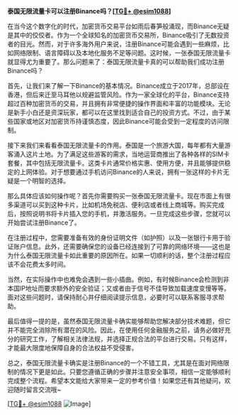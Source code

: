 **泰国无限流量卡可以注册Binance吗？[[TG💪+ @esim1088](https://t.me/s/esim1088)]**

在当今这个数字化的时代，加密货币交易平台如雨后春笋般涌现，而Binance无疑是其中的佼佼者。作为一个全球知名的加密货币交易所，Binance吸引了无数投资者的目光。然而，对于许多海外用户来说，注册Binance可能会遇到一些麻烦，比如网络限制、语言障碍以及本地化服务不足等问题。这时候，一张泰国无限流量卡就显得尤为重要了。那么问题来了：泰国无限流量卡真的可以帮助我们成功注册Binance吗？

首先，让我们来了解一下Binance的基本情况。Binance成立于2017年，总部设在香港，但后来迁至马耳他以规避监管风险。作为一家全球化的平台，Binance支持超过百种加密货币的交易，并且拥有非常便捷的操作界面和丰富的功能模块。无论是新手小白还是资深玩家，都可以在这里找到适合自己的投资方式。不过，由于某些国家或地区对加密货币持谨慎态度，因此Binance可能会受到一定程度的访问限制。

接下来我们来看看泰国无限流量卡的作用。泰国是一个旅游大国，每年都有大量游客涌入这片土地。为了满足这些游客的需求，当地运营商推出了各种各样的SIM卡套餐，其中包括无限流量卡。这类卡片通常价格实惠、使用方便，并且能够提供稳定的上网体验。对于想要通过手机访问Binance的人来说，拥有一张这样的卡片无疑是一个明智的选择。

那么具体应该如何操作呢？首先你需要购买一张泰国无限流量卡。现在市面上有很多渠道可以买到这种卡片，比如机场免税店、便利店或者线上商城等。购买完成后，按照说明书将卡片插入您的手机，并激活服务。一旦完成这些步骤，您就可以开始尝试注册Binance了。

在注册过程中，您需要准备有效的身份证明文件（如护照）以及一张银行卡用于验证账户信息。此外，还需要确保您的设备已经连接到了可靠的网络环境——这也是为什么泰国无限流量卡如此重要的原因所在。如果一切顺利的话，整个注册过程应该不会花费太多时间。

当然，在实际操作中也难免会遇到一些小插曲。例如，有时候Binance会检测到非本国IP地址而要求额外的安全验证；又或者由于信号不佳导致加载速度变慢等等。面对这些问题时，请保持耐心并仔细阅读提示信息，必要时可以联系客服寻求帮助。

最后值得一提的是，虽然泰国无限流量卡确实能够帮助您解决部分技术难题，但它并不能完全消除所有潜在的风险。因此，在使用任何金融服务之前，请务必做好充分的研究工作，了解相关法律法规，并选择正规合法的平台进行交易。只有这样，才能最大限度地保障自身的合法权益不受侵害。

总之，泰国无限流量卡确实是注册Binance的一个不错工具，尤其是在面对网络限制的情况下更是如此。只要您遵循正确的步骤并注意安全事项，相信一定能够顺利完成整个流程。希望本文能给大家带来一定的参考价值！如果您还有其他疑问，欢迎随时留言交流哦~

[[TG💪+ @esim1088](https://t.me/s/esim1088) ![Image](https://i.postimg.cc/4NQfJmqS/Snipaste-2025-05-13-00-14-12.png)]